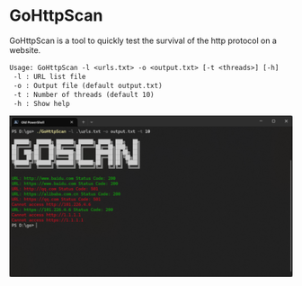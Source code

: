 # GoHttpScan

GoHttpScan is a tool to quickly test the survival of the http protocol on a website.

```
Usage: GoHttpScan -l <urls.txt> -o <output.txt> [-t <threads>] [-h]
 -l : URL list file
 -o : Output file (default output.txt)
 -t : Number of threads (default 10)
 -h : Show help
```

![image-20240701170400691](./pic/README/test.png)
